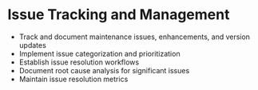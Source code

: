 # Issue Tracking and Management

- Track and document maintenance issues, enhancements, and version updates
- Implement issue categorization and prioritization
- Establish issue resolution workflows
- Document root cause analysis for significant issues
- Maintain issue resolution metrics